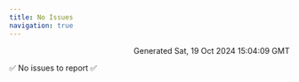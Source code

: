 ```yaml
---
title: No Issues
navigation: true
---
```


<p style="text-align:right;color:#cccs">
Generated Sat, 19 Oct 2024 15:04:09 GMT
</p>
<p>✅ No issues to report ✅</p>



